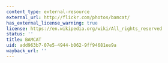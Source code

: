 ```yaml
---
content_type: external-resource
external_url: http://flickr.com/photos/bamcat/
has_external_license_warning: true
license: https://en.wikipedia.org/wiki/All_rights_reserved
status: ''
title: BAMCAT
uid: add963b7-07e5-4944-b062-9ff94681ee9a
wayback_url: ''
---
```

